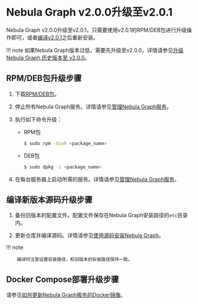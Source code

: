 # Nebula Graph v2.0.0升级至v2.0.1

Nebula Graph v2.0.0升级至v2.0.1，只需要使用v2.0.1的RPM/DEB包进行升级操作即可，或者[编译v2.0.1](2.compile-and-install-nebula-graph/1.install-nebula-graph-by-compiling-the-source-code.md)之后重新安装。

!!! note
    如果Nebula Graph版本过低，需要先升级至v2.0.0，详情请参见[升级 Nebula Graph 历史版本至 v2.0.0](3.upgrade-nebula-graph.md)。

## RPM/DEB包升级步骤

1. 下载[RPM/DEB包](https://github.com/vesoft-inc/nebula-graph/releases/tag/v2.0.1)。

2. 停止所有Nebula Graph服务。详情请参见[管理Nebula Graph服务](../2.quick-start/5.start-stop-service.md#_1)。

3. 执行如下命令升级：

   - RPM包

      ```bash
      $ sudo rpm -Uivh <package_name>
      ```

   - DEB包

      ```bash
      $ sudo dpkg -i <package_name>
      ```

4. 在每台服务器上启动所需的服务。详情请参见[管理Nebula Graph服务](../2.quick-start/5.start-stop-service.md#_1)。

## 编译新版本源码升级步骤

1. 备份旧版本的配置文件。配置文件保存在Nebula Graph安装路径的`etc`目录内。

2. 更新仓库并编译源码。详情请参见[使用源码安装Nebula Graph](2.compile-and-install-nebula-graph/1.install-nebula-graph-by-compiling-the-source-code.md)。

  !!! note

        编译时注意设置安装路径，和旧版本的安装路径保持一致。

## Docker Compose部署升级步骤

请参见[如何更新Nebula Graph服务的Docker镜像](../2.compile-and-install-nebula-graph/3.deploy-nebula-graph-with-docker-compose.md#nebula_graphdocker)。